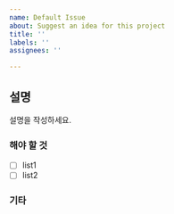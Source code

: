 ```yaml
---
name: Default Issue
about: Suggest an idea for this project
title: ''
labels: ''
assignees: ''

---
```


## 설명
설명을 작성하세요.

### 해야 할 것
* [ ] list1
* [ ] list2

### 기타
